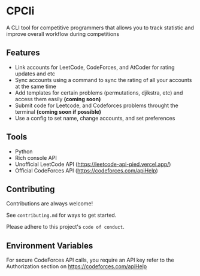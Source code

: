 # CPCli
A CLI tool for competitive programmers that allows you to track statistic and improve overall workflow during competitions

## Features
- Link accounts for LeetCode, CodeForces, and AtCoder for rating updates and etc
- Sync accounts using a command to sync the rating of all your accounts at the same time
- Add templates for certain problems (permutations, djikstra, etc) and access them easily **(coming soon)**
- Submit code for Leetcode, and Codeforces problems throught the terminal **(coming soon if possible)**
- Use a config to set name, change accounts, and set preferences

## Tools
- Python
- Rich console API
- Unofficial LeetCode API (https://leetcode-api-pied.vercel.app/)
- Official CodeForces API (https://codeforces.com/apiHelp)

## Contributing

Contributions are always welcome!

See `contributing.md` for ways to get started.

Please adhere to this project's `code of conduct`.


## Environment Variables

For secure CodeForces API calls, you require an API key refer to the Authorization section on https://codeforces.com/apiHelp